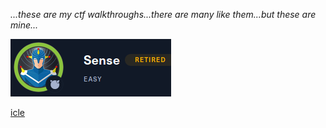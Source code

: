 *...these are my ctf walkthroughs...there are many like them...but these are mine...*  

[![img](assets/senselogo.png)](2023-03-11-sense.md)  
 
[icle](_posts/2023-03-11-sense.md)  
